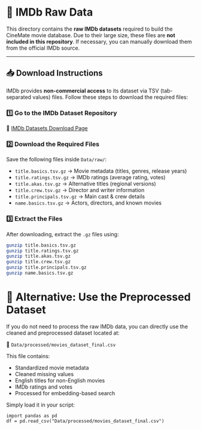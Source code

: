 # 📂 IMDb Raw Data

This directory contains the **raw IMDb datasets** required to build the CineMate movie database. Due to their large size, these files are **not included in this repository**. If necessary, you can manually download them from the official IMDb source.

---

## **📥 Download Instructions**
IMDb provides **non-commercial access** to its dataset via TSV (tab-separated values) files. Follow these steps to download the required files:

### **1️⃣ Go to the IMDb Dataset Repository**
🔗 [IMDb Datasets Download Page](https://datasets.imdbws.com/)

### **2️⃣ Download the Required Files**
Save the following files inside `Data/raw/`:
- `title.basics.tsv.gz` → Movie metadata (titles, genres, release years)
- `title.ratings.tsv.gz` → IMDb ratings (average rating, votes)
- `title.akas.tsv.gz` → Alternative titles (regional versions)
- `title.crew.tsv.gz` → Director and writer information
- `title.principals.tsv.gz` → Main cast & crew details
- `name.basics.tsv.gz` → Actors, directors, and known movies

### **3️⃣ Extract the Files**
After downloading, extract the `.gz` files using:
```bash
gunzip title.basics.tsv.gz
gunzip title.ratings.tsv.gz
gunzip title.akas.tsv.gz
gunzip title.crew.tsv.gz
gunzip title.principals.tsv.gz
gunzip name.basics.tsv.gz
```

# 🎯 Alternative: Use the Preprocessed Dataset

If you do not need to process the raw IMDb data, you can directly use the cleaned and preprocessed dataset located at:

📄 `Data/processed/movies_dataset_final.csv`

This file contains:
- Standardized movie metadata
- Cleaned missing values
- English titles for non-English movies
- IMDb ratings and votes
- Processed for embedding-based search

Simply load it in your script:

```
import pandas as pd
df = pd.read_csv("Data/processed/movies_dataset_final.csv")
```
